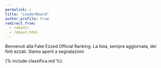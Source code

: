 ```yaml
---
permalink: /
title: "LeaderBoard"
author_profile: true
redirect_from: 
  - /about/
  - /about.html
---
```


Benvenuti alla Fake Ezzed Official Ranking.
La lista, sempre aggiornata, dei finti ezzati. 
Siamo aperti a segnalazioni

{% include classifica.md %}



